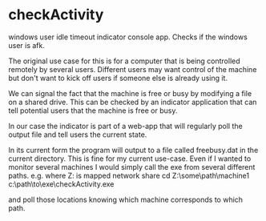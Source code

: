 # checkActivity
windows user idle timeout indicator console app. Checks if the windows user is afk.


The original use case for this is for a computer that is being controlled remotely by several users.
Different users may want control of the machine but don't want to kick off users if someone else is already using it.

We can signal the fact that the machine is free or busy by modifying a file on a shared drive.
This can be checked by an indicator application that can tell potential users that the machine is free or busy.

In our case the indicator is part of a web-app that will regularly poll the output file and tell users the current state.

In its current form the program will output to a file called freebusy.dat in the current directory. 
This is fine for my current use-case. 
Even if I wanted to monitor several machines I would simply call the exe from several different paths.
e.g. where Z: is mapped network share
cd Z:\some\path\machine1\
c:\path\to\exe\checkActivity.exe 
     
     
and poll those locations knowing which machine corresponds to which path.

